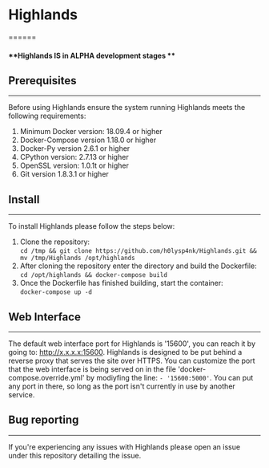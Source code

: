 # Highlands
======

#### **Highlands IS in ALPHA development stages **

## Prerequisites
------
Before using Highlands ensure the system running Highlands meets the following requirements:  
1. Minimum Docker version: 18.09.4 or higher  
2. Docker-Compose version 1.18.0 or higher  
3. Docker-Py version 2.6.1 or higher  
4. CPython version: 2.7.13 or higher  
5. OpenSSL version: 1.0.1t or higher  
5. Git version 1.8.3.1 or higher

## Install
------
To install Highlands please follow the steps below:  
1. Clone the repository:  
``` cd /tmp && git clone https://github.com/h0lysp4nk/Highlands.git && mv /tmp/Highlands /opt/highlands ```
2. After cloning the repository enter the directory and build the Dockerfile:  
``` cd /opt/highlands && docker-compose build ```
3. Once the Dockerfile has finished building, start the container:  
``` docker-compose up -d ```

## Web Interface
------
The default web interface port for Highlands is '15600', you can reach it by going to: http://x.x.x.x:15600. Highlands is designed to be put behind a reverse proxy that serves the site over HTTPS. You can customize the port that the web interface is being served on in the file 'docker-compose.override.yml' by modiyfing the line: ``` - '15600:5000' ```. You can put any port in there, so long as the port isn't currently in use by another service.

## Bug reporting
------
If you're experiencing any issues with Highlands please open an issue under this repository detailing the issue.
